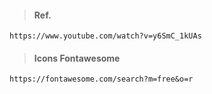 >#### Ref.
```
https://www.youtube.com/watch?v=y6SmC_1kUAs
```

> #### Icons Fontawesome
```
https://fontawesome.com/search?m=free&o=r
```